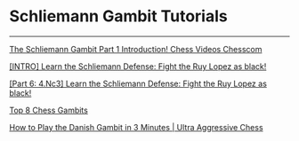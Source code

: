 ﻿# Schliemann Gambit Tutorials

---

[The Schliemann Gambit Part 1 Introduction! Chess Videos Chesscom](https://www.youtube.com/watch?v=ZElnhIm-TQw)

[[INTRO] Learn the Schliemann Defense: Fight the Ruy Lopez as black!](https://www.youtube.com/watch?v=QJULT4tyq2I)

[[Part 6: 4.Nc3] Learn the Schliemann Defense: Fight the Ruy Lopez as black!](https://www.youtube.com/watch?v=gCGlg0vLQL8)

[Top 8 Chess Gambits](https://www.youtube.com/watch?v=Rb8MPAmhEqc)

[How to Play the Danish Gambit in 3 Minutes | Ultra Aggressive Chess](https://www.youtube.com/watch?v=uIazMeYy5wk)

